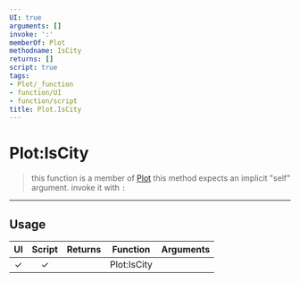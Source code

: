 ```yaml
---
UI: true
arguments: []
invoke: ':'
memberOf: Plot
methodname: IsCity
returns: []
script: true
tags:
- Plot/_function
- function/UI
- function/script
title: Plot.IsCity
---
```

# Plot:IsCity
> this function is a member of [Plot](civ-6/lua/Plot.md)
> this method expects an implicit "self" argument. invoke it with `:`
-----
## Usage
|  UI | Script | Returns | Function | Arguments |
|:---:|:------:|-------:|:--------:|:---------|
|✓|✓||Plot:IsCity||

